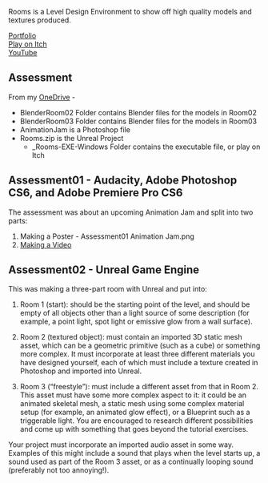 Rooms is a Level Design Environment to show off high quality models and textures produced.

[Portfolio](https://yuchingho.com/)\
[Play on Itch](https://yuchingho.itch.io/rooms)\
[YouTube](https://youtu.be/XCwwLIuUZGs)

## Assessment

From my [OneDrive](https://1drv.ms/f/s!Aop7ymLBugIggge8X_gd5pCYpIJ3) -
- BlenderRoom02 Folder contains Blender files for the models in Room02 
- BlenderRoom03 Folder contains Blender files for the models in Room03
- AnimationJam is a Photoshop file
- Rooms.zip is the Unreal Project
    - _Rooms-EXE-Windows Folder contains the executable file, or play on Itch

## Assessment01 - Audacity, Adobe Photoshop CS6, and Adobe Premiere Pro CS6
The assessment was about an upcoming Animation Jam and split into two parts:
1) Making a Poster - Assessment01 Animation Jam.png
2) [Making a Video](https://youtu.be/NspRm2WFxl4)

## Assessment02 - Unreal Game Engine
This was making a three-part room with Unreal and put into:
1) Room 1 (start): should be the starting point of the level, and should be empty of all objects other than a light source of some description (for example, a point light, spot light or emissive glow from a wall surface).

2) Room 2 (textured object): must contain an imported 3D static mesh asset, which can be a geometric primitive (such as a cube) or something more complex. It must incorporate at least three different materials you have designed yourself, each of which must include a texture created in Photoshop and imported into Unreal.

3) Room 3 (“freestyle”): must include a different asset from that in Room 2. This asset must have some more complex aspect to it: it could be an animated skeletal mesh, a static mesh using some complex material setup (for example, an animated glow effect), or a Blueprint such as a triggerable light. You are encouraged to research different possibilities and come up with something that goes beyond the tutorial exercises.

Your project must incorporate an imported audio asset in some way. Examples of this might include a sound that plays when the level starts up, a sound used as part of the Room 3 asset, or as a continually looping sound (preferably not too annoying!).